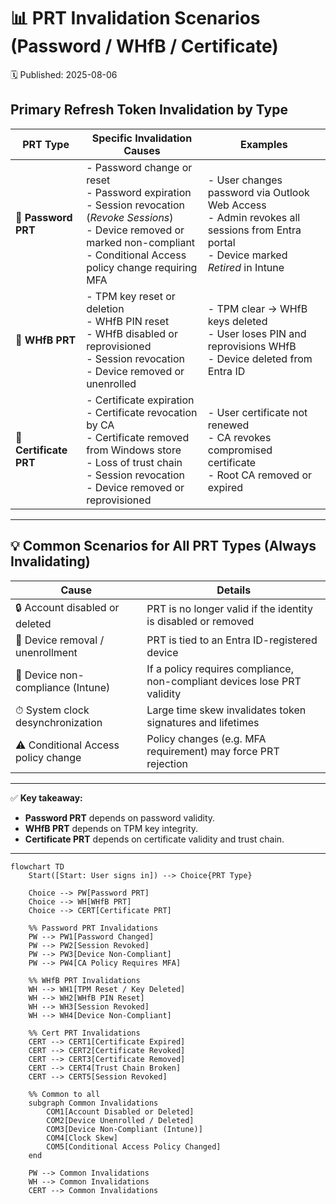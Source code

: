 # 📊 PRT Invalidation Scenarios (Password / WHfB / Certificate)
🗓️ Published: 2025-08-06

## Primary Refresh Token Invalidation by Type

| **PRT Type** | **Specific Invalidation Causes** | **Examples** |
|--------------|----------------------------------|--------------|
| **🔑 Password PRT** | - Password change or reset<br>- Password expiration<br>- Session revocation (*Revoke Sessions*)<br>- Device removed or marked non-compliant<br>- Conditional Access policy change requiring MFA | - User changes password via Outlook Web Access<br>- Admin revokes all sessions from Entra portal<br>- Device marked *Retired* in Intune |
| **🔐 WHfB PRT** | - TPM key reset or deletion<br>- WHfB PIN reset<br>- WHfB disabled or reprovisioned<br>- Session revocation<br>- Device removed or unenrolled | - TPM clear → WHfB keys deleted<br>- User loses PIN and reprovisions WHfB<br>- Device deleted from Entra ID |
| **📜 Certificate PRT** | - Certificate expiration<br>- Certificate revocation by CA<br>- Certificate removed from Windows store<br>- Loss of trust chain<br>- Session revocation<br>- Device removed or reprovisioned | - User certificate not renewed<br>- CA revokes compromised certificate<br>- Root CA removed or expired |

---

## 💡 Common Scenarios for All PRT Types (Always Invalidating)

| **Cause** | **Details** |
|-----------|-------------|
| 🔒 Account disabled or deleted | PRT is no longer valid if the identity is disabled or removed |
| 🧹 Device removal / unenrollment | PRT is tied to an Entra ID-registered device |
| 📵 Device non-compliance (Intune) | If a policy requires compliance, non-compliant devices lose PRT validity |
| ⏱ System clock desynchronization | Large time skew invalidates token signatures and lifetimes |
| ⚠️ Conditional Access policy change | Policy changes (e.g. MFA requirement) may force PRT rejection |

---

✅ **Key takeaway:**  
- **Password PRT** depends on password validity.  
- **WHfB PRT** depends on TPM key integrity.  
- **Certificate PRT** depends on certificate validity and trust chain.

---

```mermaid
flowchart TD
    Start([Start: User signs in]) --> Choice{PRT Type}
    
    Choice --> PW[Password PRT]
    Choice --> WH[WHfB PRT]
    Choice --> CERT[Certificate PRT]

    %% Password PRT Invalidations
    PW --> PW1[Password Changed]
    PW --> PW2[Session Revoked]
    PW --> PW3[Device Non-Compliant]
    PW --> PW4[CA Policy Requires MFA]

    %% WHfB PRT Invalidations
    WH --> WH1[TPM Reset / Key Deleted]
    WH --> WH2[WHfB PIN Reset]
    WH --> WH3[Session Revoked]
    WH --> WH4[Device Non-Compliant]

    %% Cert PRT Invalidations
    CERT --> CERT1[Certificate Expired]
    CERT --> CERT2[Certificate Revoked]
    CERT --> CERT3[Certificate Removed]
    CERT --> CERT4[Trust Chain Broken]
    CERT --> CERT5[Session Revoked]

    %% Common to all
    subgraph Common Invalidations
        COM1[Account Disabled or Deleted]
        COM2[Device Unenrolled / Deleted]
        COM3[Device Non-Compliant (Intune)]
        COM4[Clock Skew]
        COM5[Conditional Access Policy Changed]
    end

    PW --> Common Invalidations
    WH --> Common Invalidations
    CERT --> Common Invalidations
```
